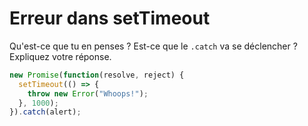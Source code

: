 # Erreur dans setTimeout

Qu'est-ce que tu en penses ? Est-ce que le `.catch` va se déclencher ? Expliquez votre réponse.

```js
new Promise(function(resolve, reject) {
  setTimeout(() => {
    throw new Error("Whoops!");
  }, 1000);
}).catch(alert);
```
